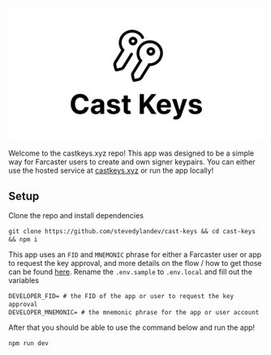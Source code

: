 ![og](public/og.png)

Welcome to the castkeys.xyz repo! This app was designed to be a simple way for Farcaster users to create and own signer keypairs. You can either use the hosted service at [castkeys.xyz](https://castkeys.xyz) or run the app locally!

## Setup

Clone the repo and install dependencies

```
git clone https://github.com/stevedylandev/cast-keys && cd cast-keys && npm i
```

This app uses an `FID` and `MNEMONIC` phrase for either a Farcaster user or app to request the key approval, and more details on the flow / how to get those can be found [here](https://pinata.cloud/blog/how-to-sign-in-with-warpcast/). Rename the `.env.sample` to `.env.local` and fill out the variables

```
DEVELOPER_FID= # the FID of the app or user to request the key approval
DEVELOPER_MNEMONIC= # the mnemonic phrase for the app or user account
```

After that you should be able to use the command below and run the app!

```
npm run dev
```
